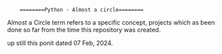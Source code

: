 		========Python - Almost a circle========

Almost a Circle term refers to a specific concept, projects which as been done so far from the time this repository was created.

up still this ponit dated 07 Feb, 2024.

